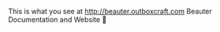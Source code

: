 This is what you see at http://beauter.outboxcraft.com
Beauter Documentation and Website :cherry_blossom:
